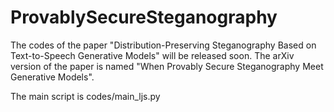 # ProvablySecureSteganography
The codes of the paper "Distribution-Preserving Steganography Based on Text-to-Speech Generative Models" will be released soon. The arXiv version of the paper is named "When Provably Secure Steganography Meet Generative Models".

The main script is codes/main_ljs.py
